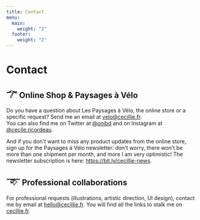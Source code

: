 ```yaml
---
title: Contact
menu:
  main:
    weight: "2"
  footer:
    weight: "2"
---
```

# Contact

## 𓆀 Online Shop & Paysages à Vélo

Do you have a question about Les Paysages à Vélo, the online store or a specific request? Send me an email at [velo@cecillie.fr](mailto:velo@cecillie.fr).  
You can also find me on Twitter at [@onibd](https://twitter.com/onibd) and on Instagram at [@cecile.ricordeau](https://www.instagram.com/cecile.ricordeau/).

And if you don't want to miss any product updates from the online store, sign up for the Paysages à Vélo newsletter: don't worry, there won't be more than one shipment per month, and more I am very optimistic! The newsletter subscription is here: <https://bit.ly/cecillie-news>.

## 𓄅 Professional collaborations

For professional requests (illustrations, artistic direction, UI design), contact me by email at [hello@cecillie.fr](mailto:hello@cecillie.fr). You will find all the links to stalk me on [cecillie.fr](https://www.cecillie.fr).
